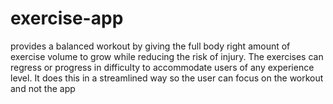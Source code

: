 # exercise-app

provides a balanced workout by giving the full body right amount of exercise volume to grow while reducing the risk of injury.
The exercises can regress or progress in difficulty to accommodate users of any experience level. 
It does this in a streamlined way so the user can focus on the workout and not the app
